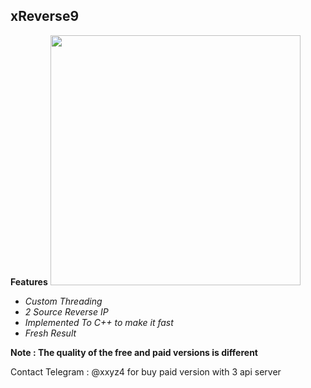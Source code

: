 ## xReverse9

  **Features**
  <image src="https://raw.githubusercontent.com/yon3zu/xreverse9/main/xrev.png" height="400">
  
  - _Custom Threading_
  - _2 Source Reverse IP_
  - _Implemented To C++ to make it fast_
  - _Fresh Result_

   **Note : The quality of the free and paid versions is different**
 
Contact Telegram : @xxyz4 for buy paid version with 3 api server
